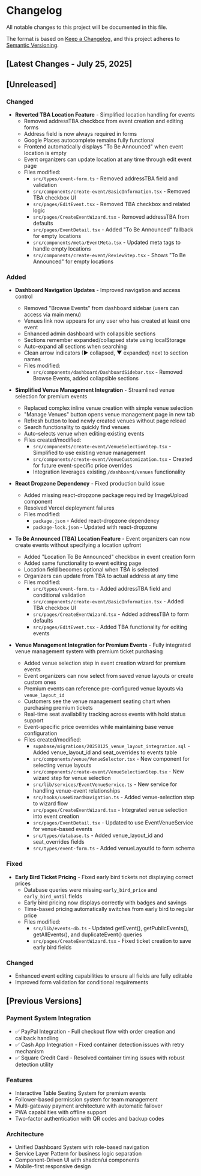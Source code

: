 # Changelog

All notable changes to this project will be documented in this file.

The format is based on [Keep a Changelog](https://keepachangelog.com/en/1.0.0/),
and this project adheres to [Semantic Versioning](https://semver.org/spec/v2.0.0.html).

## [Latest Changes - July 25, 2025]

## [Unreleased]

### Changed
- **Reverted TBA Location Feature** - Simplified location handling for events
  - Removed addressTBA checkbox from event creation and editing forms
  - Address field is now always required in forms
  - Google Places autocomplete remains fully functional
  - Frontend automatically displays "To Be Announced" when event location is empty
  - Event organizers can update location at any time through edit event page
  - Files modified:
    - `src/types/event-form.ts` - Removed addressTBA field and validation
    - `src/components/create-event/BasicInformation.tsx` - Removed TBA checkbox UI
    - `src/pages/EditEvent.tsx` - Removed TBA checkbox and related logic
    - `src/pages/CreateEventWizard.tsx` - Removed addressTBA from defaults
    - `src/pages/EventDetail.tsx` - Added "To Be Announced" fallback for empty locations
    - `src/components/meta/EventMeta.tsx` - Updated meta tags to handle empty locations
    - `src/components/create-event/ReviewStep.tsx` - Shows "To Be Announced" for empty locations

### Added
- **Dashboard Navigation Updates** - Improved navigation and access control
  - Removed "Browse Events" from dashboard sidebar (users can access via main menu)
  - Venues link now appears for any user who has created at least one event
  - Enhanced admin dashboard with collapsible sections
  - Sections remember expanded/collapsed state using localStorage
  - Auto-expand all sections when searching
  - Clean arrow indicators (▶ collapsed, ▼ expanded) next to section names
  - Files modified:
    - `src/components/dashboard/DashboardSidebar.tsx` - Removed Browse Events, added collapsible sections

- **Simplified Venue Management Integration** - Streamlined venue selection for premium events
  - Replaced complex inline venue creation with simple venue selection
  - "Manage Venues" button opens venue management page in new tab
  - Refresh button to load newly created venues without page reload
  - Search functionality to quickly find venues
  - Auto-selects venue when editing existing events
  - Files created/modified:
    - `src/components/create-event/VenueSelectionStep.tsx` - Simplified to use existing venue management
    - `src/components/create-event/VenueCustomization.tsx` - Created for future event-specific price overrides
    - Integration leverages existing `/dashboard/venues` functionality

- **React Dropzone Dependency** - Fixed production build issue
  - Added missing react-dropzone package required by ImageUpload component
  - Resolved Vercel deployment failures
  - Files modified:
    - `package.json` - Added react-dropzone dependency
    - `package-lock.json` - Updated with react-dropzone

- **To Be Announced (TBA) Location Feature** - Event organizers can now create events without specifying a location upfront
  - Added "Location To Be Announced" checkbox in event creation form
  - Added same functionality to event editing page
  - Location field becomes optional when TBA is selected
  - Organizers can update from TBA to actual address at any time
  - Files modified:
    - `src/types/event-form.ts` - Added addressTBA field and conditional validation
    - `src/components/create-event/BasicInformation.tsx` - Added TBA checkbox UI
    - `src/pages/CreateEventWizard.tsx` - Added addressTBA to form defaults
    - `src/pages/EditEvent.tsx` - Added TBA functionality for editing events

- **Venue Management Integration for Premium Events** - Fully integrated venue management system with premium ticket purchasing
  - Added venue selection step in event creation wizard for premium events
  - Event organizers can now select from saved venue layouts or create custom ones
  - Premium events can reference pre-configured venue layouts via `venue_layout_id`
  - Customers see the venue management seating chart when purchasing premium tickets
  - Real-time seat availability tracking across events with hold status support
  - Event-specific price overrides while maintaining base venue configuration
  - Files created/modified:
    - `supabase/migrations/20250125_venue_layout_integration.sql` - Added venue_layout_id and seat_overrides to events table
    - `src/components/venue/VenueSelector.tsx` - New component for selecting venue layouts
    - `src/components/create-event/VenueSelectionStep.tsx` - New wizard step for venue selection
    - `src/lib/services/EventVenueService.ts` - New service for handling venue-event relationships
    - `src/hooks/useWizardNavigation.ts` - Added venue-selection step to wizard flow
    - `src/pages/CreateEventWizard.tsx` - Integrated venue selection into event creation
    - `src/pages/EventDetail.tsx` - Updated to use EventVenueService for venue-based events
    - `src/types/database.ts` - Added venue_layout_id and seat_overrides fields
    - `src/types/event-form.ts` - Added venueLayoutId to form schema

### Fixed
- **Early Bird Ticket Pricing** - Fixed early bird tickets not displaying correct prices
  - Database queries were missing `early_bird_price` and `early_bird_until` fields
  - Early bird pricing now displays correctly with badges and savings
  - Time-based pricing automatically switches from early bird to regular price
  - Files modified:
    - `src/lib/events-db.ts` - Updated getEvent(), getPublicEvents(), getAllEvents(), and duplicateEvent() queries
    - `src/pages/CreateEventWizard.tsx` - Fixed ticket creation to save early bird fields

### Changed
- Enhanced event editing capabilities to ensure all fields are fully editable
- Improved form validation for conditional requirements

## [Previous Versions]

### Payment System Integration
- ✅ PayPal Integration - Full checkout flow with order creation and callback handling
- ✅ Cash App Integration - Fixed container detection issues with retry mechanism
- ✅ Square Credit Card - Resolved container timing issues with robust detection utility

### Features
- Interactive Table Seating System for premium events
- Follower-based permission system for team management
- Multi-gateway payment architecture with automatic failover
- PWA capabilities with offline support
- Two-factor authentication with QR codes and backup codes

### Architecture
- Unified Dashboard System with role-based navigation
- Service Layer Pattern for business logic separation
- Component-Driven UI with shadcn/ui components
- Mobile-first responsive design